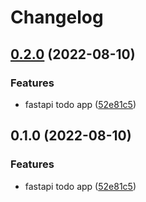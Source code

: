 # Changelog

## [0.2.0](https://github.com/Irate-Walrus/cicd-automate-the-monotony/compare/v0.1.0...v0.2.0) (2022-08-10)


### Features

* fastapi todo app ([52e81c5](https://github.com/Irate-Walrus/cicd-automate-the-monotony/commit/52e81c5dcebb3d0c5b0f1fc447906e91e73278b9))

## 0.1.0 (2022-08-10)


### Features

* fastapi todo app ([52e81c5](https://github.com/Irate-Walrus/cicd-automate-the-monotony/commit/52e81c5dcebb3d0c5b0f1fc447906e91e73278b9))
